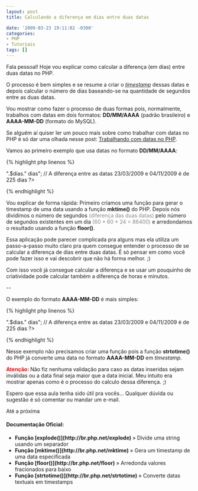 ```yaml
---
layout: post
title: Calculando a diferença em dias entre duas datas

date: '2009-03-23 19:11:02 -0300'
categories:
- PHP
- Tutoriais
tags: []
---
```

Fala pessoal! Hoje vou explicar como calcular a diferença (em dias) entre duas datas no PHP.

O processo é bem simples e se resume a criar o <abbr title="Quantidade de segundos que se passaram desde 1970 (a Era Unix)"><em>timestamp</em></abbr> dessas datas e depois calcular o número de dias baseando-se na quantidade de segundos entre as duas datas.

Vou mostrar como fazer o processo de duas formas pois, normalmente, trabalhos com datas em dois formatos: <strong>DD/MM/AAAA</strong> (padrão brasileiro) e <strong>AAAA-MM-DD</strong> (formato do MySQL).

Se alguém aí quiser ler um pouco mais sobre como trabalhar com datas no PHP é só dar uma olhada nesse post: [Trabalhando com datas no PHP](/trabalhando-com-datas-no-php).

Vamos ao primeiro exemplo que usa datas no formato <strong>DD/MM/AAAA</strong>:


{% highlight php linenos %}
<?php

// Define os valores a serem usados
$data_inicial = '23/03/2009';
$data_final = '04/11/2009';

// Cria uma função que retorna o timestamp de uma data no formato DD/MM/AAAA
function geraTimestamp($data) {
$partes = explode('/', $data);
return mktime(0, 0, 0, $partes[1], $partes[0], $partes[2]);
}

// Usa a função criada e pega o timestamp das duas datas:
$time_inicial = geraTimestamp($data_inicial);
$time_final = geraTimestamp($data_final);

// Calcula a diferença de segundos entre as duas datas:
$diferenca = $time_final - $time_inicial; // 19522800 segundos

// Calcula a diferença de dias
$dias = (int)floor( $diferenca / (60 * 60 * 24)); // 225 dias

// Exibe uma mensagem de resultado:
echo "A diferença entre as datas ".$data_inicial." e ".$data_final." é de <strong>".$dias."</strong> dias";

// A diferença entre as datas 23/03/2009 e 04/11/2009 é de 225 dias

?>
{% endhighlight %}

Vou explicar de forma rápida: Primeiro criamos uma função para gerar o timestamp de uma data usando a função <strong>mktime()</strong> do PHP. Depois nós dividimos o número de segundos <span style="color: #888888;">(diferença das duas datas)</span> pelo número de segundos existentes em um dia <span style="color: #888888;">(60 * 60 * 24 = 86400)</span> e arredondamos o resultado usando a função <strong>floor()</strong>.

Essa aplicação pode parecer complicada pra alguns mas ela utiliza um passo-a-passo muito claro pra quem consegue entender o processo de se calcular a diferença de dias entre duas datas. É só pensar em como você pode fazer isso e vai descobrir que não há forma melhor. ;)

Com isso você já consegue calcular a diferença e se usar um pouquinho de criatividade pode calcular também a diferença de horas e minutos.

--

O exemplo do formato <strong>AAAA-MM-DD</strong> é mais simples:


{% highlight php linenos %}
<?php

// Define os valores a serem usados
$data_inicial = '2009-03-23';
$data_final = '2009-11-04';

// Usa a função strtotime() e pega o timestamp das duas datas:
$time_inicial = strtotime($data_inicial);
$time_final = strtotime($data_final);

// Calcula a diferença de segundos entre as duas datas:
$diferenca = $time_final - $time_inicial; // 19522800 segundos

// Calcula a diferença de dias
$dias = (int)floor( $diferenca / (60 * 60 * 24)); // 225 dias

// Exibe uma mensagem de resultado:
echo "A diferença entre as datas ".$data_inicial." e ".$data_final." é de <strong>".$dias."</strong> dias";

// A diferença entre as datas 23/03/2009 e 04/11/2009 é de 225 dias

?>
{% endhighlight %}

Nesse exemplo não precisamos criar uma função pois a função <strong>strtotime()</strong> do PHP já converte uma data no formato <strong>AAAA-MM-DD</strong> em <em>timestamp</em>.

<strong><span style="color: #ff0000;">Atenção: </span></strong>Não fiz nenhuma validação para caso as datas inseridas sejam inválidas ou a data final seja maior que a data inicial. Meu intuito era mostrar apenas como é o processo do calculo dessa diferença. ;)

Espero que essa aula tenha sido útil pra vocês... Qualquer dúvida ou sugestão é só comentar ou mandar um e-mail.

Até a próxima

<h4>Documentação Oficial:</h4>
<ul>
<li><strong>Função [explode()](http://br.php.net/explode)</strong> » Divide uma string usando um separador</li>
<li><strong>Função [mktime()](http://br.php.net/mktime)</strong> » Gera um timestamp de uma data especificada</li>
<li><strong>Função [floor()](http://br.php.net/floor)</strong> » Arredonda valores fracionados para baixo</li>
<li><strong>Função [strtotime()](http://br.php.net/strtotime)</strong> » Converte datas textuais em timestamps</li>
</ul>
